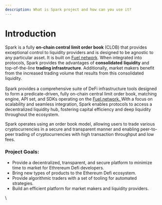 ```yaml
---
description: What is Spark project and how can you use it?
---
```


# Introduction

Spark is a fully **on-chain central limit order book** (CLOB) that provides exceptional control to liquidity providers and is designed to be agnostic to any particular asset. It is built on [Fuel network](https://fuel.network/). When integrated into protocols, Spark provides the advantages of **consolidated** **liquidity** and top-of-the-line **trading infrastructure**. Additionally, market makers benefit from the increased trading volume that results from this consolidated liquidity.\
\
Spark provides a comprehensive suite of DeFi infrastructure tools designed to form a predicate-driven, fully on-chain central limit order book, matching engine, API set, and SDKs operating on the [Fuel.network. ](http://fuel.network/)With a focus on scalability and seamless integration, Spark enables protocols to access a decentralized liquidity hub, fostering capital efficiency and deep liquidity throughout the ecosystem.

Spark operates using an order book model, allowing users to trade various cryptocurrencies in a secure and transparent manner and enabling peer-to-peer trading of cryptocurrencies with high transaction throughput and low fees.

### Project Goals:

* Provide a decentralized, transparent, and secure platform to minimize time to market for Ethrereum Defi developers.
* Bring new types of products to the Ethereum Defi ecosystem.
* Provide algorithmic traders with a set of tooling for automated strategies.
* Build an efficient platform for market makers and liquidity providers.

\
